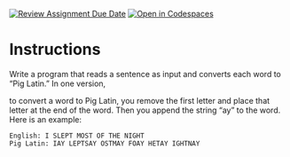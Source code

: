[![Review Assignment Due Date](https://classroom.github.com/assets/deadline-readme-button-22041afd0340ce965d47ae6ef1cefeee28c7c493a6346c4f15d667ab976d596c.svg)](https://classroom.github.com/a/xvk1zEBi)
[![Open in Codespaces](https://classroom.github.com/assets/launch-codespace-2972f46106e565e64193e422d61a12cf1da4916b45550586e14ef0a7c637dd04.svg)](https://classroom.github.com/open-in-codespaces?assignment_repo_id=15396556)
# Instructions  

Write a program that reads a sentence as input 
and converts each word to “Pig Latin.” In one version,

 to convert a word to Pig Latin, you remove the first letter and place that letter at the end of the word. Then you append the string “ay” to the word. Here is an example: 
```
English: I SLEPT MOST OF THE NIGHT 
Pig Latin: IAY LEPTSAY OSTMAY FOAY HETAY IGHTNAY
```
